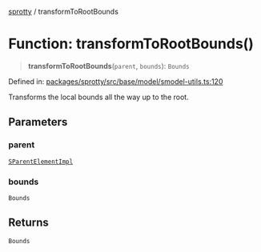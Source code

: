 
[sprotty](../globals) / transformToRootBounds

# Function: transformToRootBounds()

> **transformToRootBounds**(`parent`, `bounds`): `Bounds`

Defined in: [packages/sprotty/src/base/model/smodel-utils.ts:120](https://github.com/eclipse-sprotty/sprotty/blob/f9b2433481cc27a1ac0c92d525a92039ae7f6c76/packages/sprotty/src/base/model/smodel-utils.ts#L120)

Transforms the local bounds all the way up to the root.

## Parameters

### parent

[`SParentElementImpl`](../Class.SParentElementImpl)

### bounds

`Bounds`

## Returns

`Bounds`
